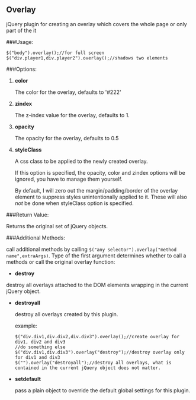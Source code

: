 ## Overlay

jQuery plugin for creating an overlay which covers the whole page or only part of the it

###Usage:

````
$("body").overlay();//for full screen
$("div.player1,div.player2").overlay();//shadows two elements
````

###Options:

1. **color**

	The color for the overlay, defaults to '#222'

2. **zindex**

	The z-index value for the overlay, defaults to 1.

3. **opacity**

	The opacity for the overlay, defaults to 0.5

4. **styleClass**

	A css class to be applied to the newly created overlay.
	
	If this option is specified, the opacity, color and zindex options will be ignored, you have to manage them yourself.
	
	By default, I will zero out the margin/padding/border of the overlay element to suppress styles unintentionally applied to it. These will also *not* be done when styleClass option is specified.

###Return Value:

Returns the original set of jQuery objects.

###Additional Methods:

call additional methods by calling ````$("any selector").overlay("method name",extraArgs)````. Type of the first argument determines whether to call a methods or call the original overlay function:

+ **destroy**


 destroy all overlays attached to the DOM elements wrapping in the current jQuery object.
	
+ **destroyall**

  destroy all overlays created by this plugin.
 
  example:
	````
	$("div.div1,div.div2,div.div3").overlay();//create overlay for div1, div2 and div3
	//do something else
	$("div.div1,div.div3").overlay("destroy");//destroy overlay only for div1 and div3
	$("").overlay("destroyall");//destroy all overlays, what is contained in the current jQuery object does not matter.
	````
	
+ **setdefault**

  pass a plain object to override the default global settings for this plugin.

